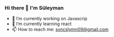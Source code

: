 ### Hi there 👋 I'm Süleyman

- 🔭 I’m currently working on  Javascrip
- 🌱 I’m currently learning  react
- 📫 How to reach me: svncslymn09@gmail.com
